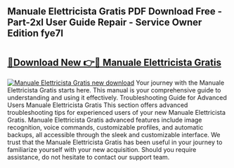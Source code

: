 ## Manuale Elettricista Gratis PDF Download Free - Part-2xl User Guide Repair - Service Owner Edition fye7I

# <h2><a href="http://cf18675.oget.top/?id=Manuale+Elettricista+Gratis">🔗Download New 👉🔴 Manuale Elettricista Gratis</a></h2>

[![Manuale Elettricista Gratis new download](https://i.imgur.com/5g1atiW.png)](http://cf18675.oget.top/?id=Manuale+Elettricista+Gratis)
Your journey with the Manuale Elettricista Gratis starts here. This manual is your comprehensive guide to understanding and using it effectively. Troubleshooting Guide for Advanced Users Manuale Elettricista Gratis This section offers advanced troubleshooting tips for experienced users of your new Manuale Elettricista Gratis. Manuale Elettricista Gratis advanced features include image recognition, voice commands, customizable profiles, and automatic backups, all accessible through the sleek and customizable interface. We trust that the Manuale Elettricista Gratis has been useful in your journey to familiarize yourself with your new acquisition. Should you require assistance, do not hesitate to contact our support team.
